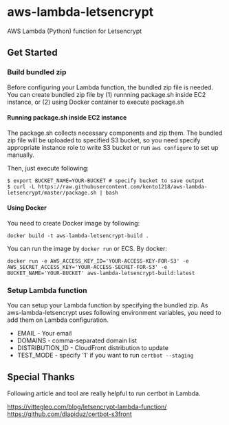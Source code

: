 # aws-lambda-letsencrypt

AWS Lambda (Python) function for Letsencrypt

## Get Started

### Build bundled zip

Before configuring your Lambda function, the bundled zip file is needed. You can create bundled zip file by (1) runnning package.sh inside EC2 instance, or (2) using Docker container to execute package.sh

#### Running package.sh inside EC2 instance

The package.sh collects necessary components and zip them. The bundled zip file will be uploaded to specified S3 bucket, so you need specify appropriate instance role to write S3 bucket or run `aws configure` to set up manually.

Then, just execute following:

```
$ export BUCKET_NAME=YOUR-BUCKET # specify bucket to save output
$ curl -L https://raw.githubusercontent.com/kento1218/aws-lambda-letsencrypt/master/package.sh | bash
```

#### Using Docker

You need to create Docker image by following:

```
docker build -t aws-lambda-letsencrypt-build .
```

You can run the image by `docker run` or ECS. By docker:

```
docker run -e AWS_ACCESS_KEY_ID='YOUR-ACCESS-KEY-FOR-S3' -e AWS_SECRET_ACCESS_KEY='YOUR-ACCESS-SECRET-FOR-S3' -e BUCKET_NAME='YOUR-BUCKET' aws-lambda-letsencrypt-build:latest
```

### Setup Lambda function

You can setup your Lambda function by specifying the bundled zip. As aws-lambda-letsencrypt uses following environment variables, you need to add them on Lambda configuration.

* EMAIL - Your email
* DOMAINS - comma-separated domain list
* DISTRIBUTION_ID - CloudFront distribution to update
* TEST_MODE - specify '1' if you want to run `certbot --staging`

## Special Thanks

Following article and tool are really helpful to run certbot in Lambda.

https://vittegleo.com/blog/letsencrypt-lambda-function/
https://github.com/dlapiduz/certbot-s3front
